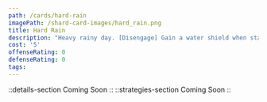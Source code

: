 ```yaml
---
path: /cards/hard-rain
imagePath: /shard-card-images/hard_rain.png
title: Hard Rain
description: "Heavy rainy day. [Disengage] Gain a water shield when staying in a rainy area."
cost: '5'
offenseRating: 0
defenseRating: 0
tags:
---
```

::details-section
Coming Soon
::
::strategies-section
Coming Soon
::
